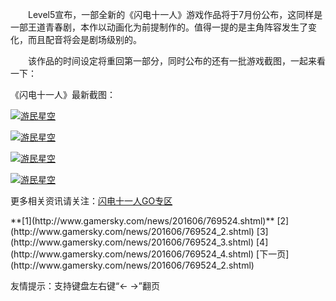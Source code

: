 <div class="Mid2L_con"><span></span><span></span>

　　Level5宣布，一部全新的《闪电十一人》游戏作品将于7月份公布，这同样是一部王道青春剧，本作以动画化为前提制作的。值得一提的是主角阵容发生了变化，而且配音将会是剧场级别的。

<span></span>

　　该作品的时间设定将重回第一部分，同时公布的还有一批游戏截图，一起来看一下：

<span></span>

<span>《闪电十一人》最新截图：</span>

<span></span>

[![游民星空](http://img1.gamersky.com/image2016/06/20160624zj_235_5/gamersky_01small_02_20166242021855.jpg)](http://www.gamersky.com/showimage/id_gamersky.shtml?http://img1.gamersky.com/image2016/06/20160624zj_235_5/gamersky_01origin_01_201662420213FB.jpg)

<span></span>

[![游民星空](http://img1.gamersky.com/image2016/06/20160624zj_235_5/gamersky_02small_04_20166242021ED6.jpg)](http://www.gamersky.com/showimage/id_gamersky.shtml?http://img1.gamersky.com/image2016/06/20160624zj_235_5/gamersky_02origin_03_20166242021A80.jpg)

<span></span>

[![游民星空](http://img1.gamersky.com/image2016/06/20160624zj_235_5/gamersky_03small_06_20166242021644.jpg)](http://www.gamersky.com/showimage/id_gamersky.shtml?http://img1.gamersky.com/image2016/06/20160624zj_235_5/gamersky_03origin_05_201662420211FB.jpg)

<span></span>

[![游民星空](http://img1.gamersky.com/image2016/06/20160624zj_235_5/gamersky_04small_08_20166242021C64.jpg)](http://www.gamersky.com/showimage/id_gamersky.shtml?http://img1.gamersky.com/image2016/06/20160624zj_235_5/gamersky_04origin_07_2016624202184F.jpg)

<span></span>

更多相关资讯请关注：[闪电十一人GO专区](http://ku.gamersky.com/2011/Inazuma-Eleven-GO/)

<span></span><span id="pe100_page_contentpage" class="pagecss">

<div class="page_css"><span></span>**[1](http://www.gamersky.com/news/201606/769524.shtml)** <span></span> [2](http://www.gamersky.com/news/201606/769524_2.shtml) <span></span> [3](http://www.gamersky.com/news/201606/769524_3.shtml) <span></span> [4](http://www.gamersky.com/news/201606/769524_4.shtml) <span></span> [下一页](http://www.gamersky.com/news/201606/769524_2.shtml)<span></span>

友情提示：支持键盘左右键“← →”翻页

<span></span></div>

</span><span></span><span></span><span></span></div>